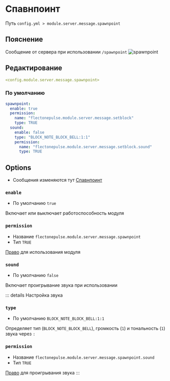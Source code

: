 # Спавнпоинт
Путь `config.yml > module.server.message.spawnpoint`

## Пояснение
Сообщение от сервера при использовании `/spawnpoint`
![spawnpoint](/spawnpoint.png)

## Редактирование
```yaml
<config.module.server.message.spawnpoint>
```

### По умолчанию
```yaml
spawnpoint:
  enable: true
  permission:
    name: "flectonepulse.module.server.message.setblock"
    type: TRUE
  sound:
    enable: false
    type: "BLOCK_NOTE_BLOCK_BELL:1:1"
    permission:
      name: "flectonepulse.module.server.message.setblock.sound"
      type: TRUE
```

## Options

- Сообщения изменяются тут [Спавнпоинт](/ru/messages/ru_ru/module/server/message/spawnpoint/)

### `enable`
- По умолчанию `true`

Включает или выключает работоспособность модуля

### `permission`
- Название `flectonepulse.module.server.message.spawnpoint`
- Тип `TRUE`

[Право](/ru/config/module/#пояснение) для использования модуля

### `sound`
- По умолчанию `false`

Включает проигрывание звука при использовании

::: details Настройка звука
### `type`
- По умолчанию `BLOCK_NOTE_BLOCK_BELL:1:1`

Определяет тип (`BLOCK_NOTE_BLOCK_BELL`), громкость (`1`) и тональность (`1`) звука через `:`

### `permission`
- Название `flectonepulse.module.server.message.spawnpoint.sound`
- Тип `TRUE`

[Право](/ru/config/module/#пояснение) для проигрывания звука
:::
